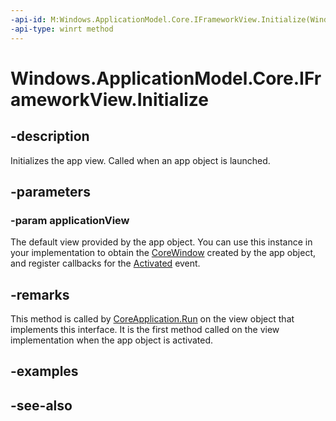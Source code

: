 ----api-id: M:Windows.ApplicationModel.Core.IFrameworkView.Initialize(Windows.ApplicationModel.Core.CoreApplicationView)
-api-type: winrt method
---<!-- Method syntaxpublic void Initialize(Windows.ApplicationModel.Core.CoreApplicationView applicationView)--># Windows.ApplicationModel.Core.IFrameworkView.Initialize## -descriptionInitializes the app view. Called when an app object is launched.## -parameters### -param applicationViewThe default view provided by the app object. You can use this instance in your implementation to obtain the [CoreWindow](coreapplicationview_corewindow.md) created by the app object, and register callbacks for the [Activated](coreapplicationview_activated.md) event.## -remarksThis method is called by [CoreApplication.Run](coreapplication_run.md) on the view object that implements this interface. It is the first method called on the view implementation when the app object is activated.## -examples## -see-also